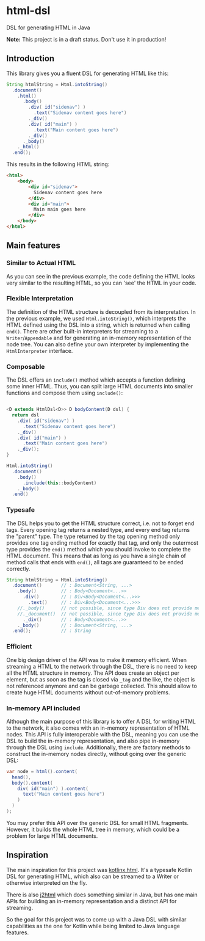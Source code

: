 # html-dsl
DSL for generating HTML in Java

**Note:** This project is in a draft status. Don't use it in production!

## Introduction

This library gives you a fluent DSL for generating HTML like this:

```java
String htmlString = Html.intoString()
  .document()
    .html()
      .body()
        .div( id("sidenav") )
          .text("Sidenav content goes here")
        ._div()
        .div( id("main") )
          .text("Main content goes here")
        ._div()
      ._body()
    ._html()
  .end();
```

This results in the following HTML string:

```html
<html>
    <body>
        <div id="sidenav">
          Sidenav content goes here
        </div>
        <div id="main">
          Main main goes here
        </div>
    </body>
</html>
```

## Main features

### Similar to Actual HTML

As you can see in the previous example, the code defining the HTML looks very similar to the resulting HTML, so you can 'see' the HTML in your code.

### Flexible Interpretation

The definition of the HTML structure is decoupled from its interpretation. In the previous example, we used `Html.intoString()`, which interprets the HTML defined using the DSL into a string, which is returned when calling `end()`. There are other built-in interpreters for streaming to a `Writer`/`Appendable` and for generating an in-memory representation of the node tree. You can also define your own interpreter by implementing the `HtmlInterpreter` interface.

### Composable

The DSL offers an `include()` method which accepts a function defining some inner HTML. Thus, you can split large HTML documents into smaller functions and compose them using `include()`:

```java

<D extends HtmlDsl<D>> D bodyContent(D dsl) {
  return dsl
    .div( id("sidenav") )
      .text("Sidenav content goes here")
    ._div()
    .div( id("main") )
      .text("Main content goes here")
    ._div();
}

Html.intoString()
  .document()
    .body()
      .include(this::bodyContent)
    ._body()
  .end()
```

### Typesafe

The DSL helps you to get the HTML structure correct, i.e. not to forget end tags. Every opening tag returns a nested type, and every end tag returns the "parent" type. The type returned by the tag opening method only provides one tag ending method for exactly that tag, and only the outermost type provides the `end()` method which you should invoke to complete the HTML document. This means that as long as you have a single chain of method calls that ends with `end()`, all tags are guaranteed to be ended correctly.

```java
String htmlString = Html.intoString()
  .document()       // : Document<String, ...>
    .body()         // : Body<Document<...>>
      .div()        // : Div<Body<Document<...>>>
        .text()     // : Div<Body<Document<...>>>
    //._body()      // not possible, since type Div does not provide method _body(), only Body does
    //._document()  // not possible, since type Div does not provide method _document(), only Document does
      ._div()       // : Body<Document<...>>
    ._body()        // : Document<String, ...>
  .end();           // : String
```

### Efficient

One big design driver of the API was to make it memory efficient. When streaming a HTML to the network through the DSL, there is no need to keep all the HTML structure in memory. The API does create an object per element, but as soon as the tag is closed via `_tag` and the like, the object is not referenced anymore and can be garbage collected. This should allow to create huge HTML documents without out-of-memory problems.

### In-memory API included

Although the main purpose of this library is to offer A DSL for writing HTML to the network, it also comes with an in-memory representation of HTML nodes. This API is fully interoperable with the DSL, meaning you can use the DSL to build the in-memory representation, and also pipe in-memory through the DSL using `include`. Additionally, there are factory methods to construct the in-memory nodes directly, without going over the generic DSL:

```java
var node = html().content(
  head(),
  body().content(
    div( id("main") ).content(
      text("Main content goes here")
    )
  )
);
```

You may prefer this API over the generic DSL for small HTML fragments. However, it builds the whole HTML tree in memory, which could be a problem for large HTML documents.

## Inspiration

The main inspiration for this project was [kotlinx.html](https://github.com/Kotlin/kotlinx.html). It's a typesafe Kotlin DSL for generating HTML, which also can be streamed to a Writer or otherwise interpreted on the fly.

There is also [j2html](https://github.com/tipsy/j2html) which does something similar in Java, but has one main APIs for building an in-memory representation and a distinct API for streaming.

So the goal for this project was to come up with a Java DSL with similar capabilities as the one for Kotlin while being limited to Java language features.


